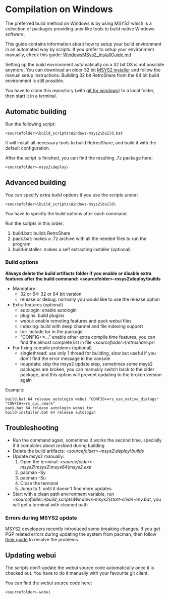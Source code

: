 # Compilation on Windows

The preferred build method on Windows is by using MSYS2 which is a collection
of packages providing unix-like tools to build native Windows software.

This guide contains information about how to setup your build environment in an automated way by scripts.
If you prefer to setup your environment manually, check this guide: 
[WindowsMSys2_InstallGuide.md](WindowsMSys2_InstallGuide.md)

Setting up the build environment automatically on a 32 bit OS is not possible anymore. 
You can download an older 32 bit [MSYS2 installer](https://sourceforge.net/projects/msys2/files/Base/i686/msys2-base-i686-20180531.tar.xz/download) and follow the manual setup instructions.
Building 32 bit RetroShare from the 64 bit build environment is still possible.

You have to clone this repository (with [git for windows](https://gitforwindows.org/)) to a local folder, then start it in a terminal.


## Automatic building

Run the following script:

    <sourcefolder>\build_scripts\Windows-msys2\build.bat

It will install all necessary tools to build RetrosShare, and build it with the default configuration.

After the script is finished, you can find the resulting .7z package here:

    <sourcefolder>-msys2\deploy\

## Advanced building

You can specify extra build options if you use the scripts under:

    <sourcefolder>\build_scripts\Windows-msys2\build\

You have to specify the build options after each command.

Run the scripts in this order:
1. build.bat: builds RetroShare
2. pack.bat: makes a .7z archive with all the needed files to run the program
3. build-installer: makes a self extracting installer (optional)

### Build options

**Always delete the build artifacts folder if you enable or disable extra features after the build command: &lt;sourcefolder&gt;-msys2\deploy\builds**

* Mandatory
  * 32 or 64: 32 or 64 bit version
  * release or debug:   normally you would like to use the release option
* Extra features (optional)
  * autologin:          enable autologin
  * plugins:            build plugins
  * webui:              enable remoting features and pack webui files
  * indexing:           build with deep channel and file indexing support
  * tor:                include tor in the package
  * "CONFIG+=..."       enable other extra compile time features, you can find the almost complete list in file *&lt;sourcefolder&gt;\retroshare.pri*
* For fixing compile problems (optional)
  * singlethread:       use only 1 thread for building, slow but useful if you don't find the error message in the console
  * noupdate:           skip the msys2 update step, sometimes some msys2 packages are broken, you can manually switch back to the older package, and this option will prevent updating to the broken version again

Example:

```batch
build.bat 64 release autologin webui "CONFIG+=rs_use_native_dialogs" "CONFIG+=rs_gui_cmark"
pack.bat 64 release autologin webui tor
build-installer.bat 64 release autologin
```

## Troubleshooting
* Run the command again, sometimes it works the second time, specially if it complains about *restbed* during building
* Delete the build artifacts: *&lt;sourcefolder&gt;-msys2\deploy\builds*
* Update msys2 manually:
  1. Open the terminal: *&lt;sourcefolder&gt;-msys2\msys2\msys64\msys2.exe*
  2. pacman -Sy
  3. pacman -Su
  4. Close the terminal
  5. Jump to 1. until it doesn't find more updates
* Start with a clean path environment variable, run *&lt;sourcefolder&gt;\build_scripts\Windows-msys2\start-clean-env.bat*, you will get a terminal with cleaned path

### Errors during MSYS2 update
MSYS2 developers recently introduced some breaking changes.
If you get PGP related errors during updating the system from pacman, then follow [their guide](https://www.msys2.org/news/#2020-06-29-new-packagers) to resolve the problems.

## Updating webui

The scripts don't update the webui source code automatically once it is checked out.
You have to do it manually with your favourite git client.

You can find the webui source code here:

    <sourcefolder>-webui
